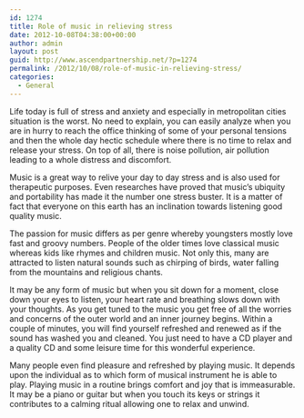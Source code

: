 ```yaml
---
id: 1274
title: Role of music in relieving stress
date: 2012-10-08T04:38:00+00:00
author: admin
layout: post
guid: http://www.ascendpartnership.net/?p=1274
permalink: /2012/10/08/role-of-music-in-relieving-stress/
categories:
  - General
---
```

Life today is full of stress and anxiety and especially in metropolitan cities situation is the worst. No need to explain, you can easily analyze when you are in hurry to reach the office thinking of some of your personal tensions and then the whole day hectic schedule where there is no time to relax and release your stress. On top of all, there is noise pollution, air pollution leading to a whole distress and discomfort.

Music is a great way to relive your day to day stress and is also used for therapeutic purposes. Even researches have proved that music’s ubiquity and portability has made it the number one stress buster. It is a matter of fact that everyone on this earth has an inclination towards listening good quality music.

The passion for music differs as per genre whereby youngsters mostly love fast and groovy numbers. People of the older times love classical music whereas kids like rhymes and children music. Not only this, many are attracted to listen natural sounds such as chirping of birds, water falling from the mountains and religious chants.

It may be any form of music but when you sit down for a moment, close down your eyes to listen, your heart rate and breathing slows down with your thoughts. As you get tuned to the music you get free of all the worries and concerns of the outer world and an inner journey begins. Within a couple of minutes, you will find yourself refreshed and renewed as if the sound has washed you and cleaned. You just need to have a CD player and a quality CD and some leisure time for this wonderful experience.

Many people even find pleasure and refreshed by playing music. It depends upon the individual as to which form of musical instrument he is able to play. Playing music in a routine brings comfort and joy that is immeasurable. It may be a piano or guitar but when you touch its keys or strings it contributes to a calming ritual allowing one to relax and unwind.